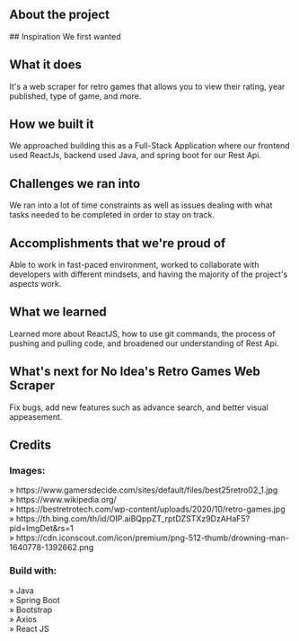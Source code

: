 

<h2>About the project</h2>

<p>
## Inspiration
We first wanted 

## What it does
It's a web scraper for retro games that allows you to view their rating, year published, type of game, and more.

## How we built it
We approached building this as a Full-Stack Application where our frontend used ReactJs, backend used Java, and spring boot for our Rest Api.

## Challenges we ran into
We ran into a lot of time constraints as well as issues dealing with what tasks needed to be completed in order to stay on track. 

## Accomplishments that we're proud of
Able to work in fast-paced environment, worked to collaborate with developers with different mindsets, and having the majority of the project's aspects work.

## What we learned
Learned more about ReactJS, how to use git commands, the process of pushing and pulling code, and broadened our understanding of Rest Api. 

## What's next for No Idea's Retro Games Web Scraper 
Fix bugs, add new features such as advance search, and better visual appeasement. 

</p>

<h2>Credits</h2>

<h3>Images:</h3>
» https://www.gamersdecide.com/sites/default/files/best25retro02_1.jpg <br>
» https://www.wikipedia.org/ <br>
» https://bestretrotech.com/wp-content/uploads/2020/10/retro-games.jpg <br>
» https://th.bing.com/th/id/OIP.aiBQppZT_rptDZSTXz9DzAHaF5?pid=ImgDet&rs=1 <br>
» https://cdn.iconscout.com/icon/premium/png-512-thumb/drowning-man-1640778-1392662.png 




<h3>Build with:</h3>

» Java <br>
» Spring Boot <br>
» Bootstrap <br>
» Axios <br>
» React JS

